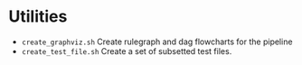 # Utilities

- `create_graphviz.sh` Create rulegraph and dag flowcharts for the pipeline
- `create_test_file.sh` Create a set of subsetted test files. 

